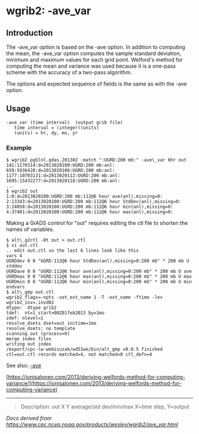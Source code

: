 # wgrib2: -ave_var

## Introduction

The -ave_var option is based on
the -ave option. In addition to
computing the mean, the -ave_var option
computes the sample standard deviation, minimum and maximum
values for each grid point. Welford's method for computing
the mean and variance was used because it is a
one-pass scheme with the accuracy of a two-pass algorithm.

The options and expected sequence of fields is the same as
with the -ave option.

## Usage

```
-ave_var (time interval)  (output grib file)
   time interval = (integer)(units)
   (units) = hr, dy, mo, yr
```

### Example

```
$ wgrib2 pgblnl.gdas.201302 -match ":UGRD:200 mb:" -ave\_var 6hr out
141:1170314:d=2013020100:UGRD:200 mb:anl:
659:5936420:d=2013020106:UGRD:200 mb:anl:
1177:10703131:d=2013020112:UGRD:200 mb:anl:
1695:15432277:d=2013020118:UGRD:200 mb:anl:
...
$ wgrib2 out
1:0:d=2013020100:UGRD:200 mb:112@6 hour ave(anl),missing=0:
2:13343:d=2013020100:UGRD:200 mb:112@6 hour StdDev(anl),missing=0:
3:24058:d=2013020100:UGRD:200 mb:112@6 hour min(anl),missing=0:
4:37401:d=2013020100:UGRD:200 mb:112@6 hour max(anl),missing=0:
```

Making a GrADS control for "out" requires editing the ctl file to shorten
the names of variables.

```
$ alt\_g2ctl -0t out > out.ctl
$ vi out.ctl
.. edit out.ctl so the last 6 lines look like this
vars 4
UGRDdev 0 0 "UGRD:112@6 hour StdDev(anl),missing=0:200 mb" * 200 mb U stddev
UGRDave 0 0 "UGRD:112@6 hour ave(anl),missing=0:200 mb" * 200 mb U ave
UGRDmax 0 0 "UGRD:112@6 hour max(anl),missing=0:200 mb" * 200 mb U max
UGRDmin 0 0 "UGRD:112@6 hour min(anl),missing=0:200 mb" * 200 mb U min
endvars
$ alt\_gmp out.ctl
wgrib2_flags=-npts -set_ext_name 1 -T -ext_name -ftime -lev
wgrib2_inv=.invd02
dtype:  dtype grib2
tdef:  nt=1 start=00Z01feb2013 by=1mo
zdef: nlevel=1
resolve_dsets dset=out inctime=1mo
resolve_dsets: no template
scanning out (process=0)
merge index files
writing out index
/export/cpc-lw-webisuzak/wd51we/bin/alt_gmp v0.0.5 finished ctl=out.ctl records matched=4, not matched=0 ctl_defn=4
```

See also:
[-ave](./ave.md)

[https://jonisalonen.com/2013/deriving-welfords-method-for-computing-variance/](https://jonisalonen.com/2013/deriving-welfords-method-for-computing-variance)

---

> Description: out X Y average/std dev/min/max X=time step, Y=output

_Docs derived from <https://www.cpc.ncep.noaa.gov/products/wesley/wgrib2/ave_var.html>_
